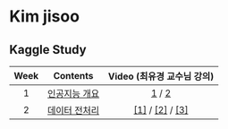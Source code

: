 # Kim jisoo
## Kaggle Study
| Week | Contents | Video (최유경 교수님 강의) |
|:---:|:---:|:---:|
| 1 | [인공지능 개요](https://github.com/Sejong-Kaggle-Study-3rd/Kim_Jisoo/blob/main/%EC%9D%B8%EA%B3%B5%EC%A7%80%EB%8A%A5%20%EA%B0%9C%EC%9A%94.md) | [1](https://www.youtube.com/watch?v=ny48cBIKtiY&list=PL1xKqHsVFgvmIAJBy-cbB9zQcnMb6zsT2&index=3) / [2](https://www.youtube.com/watch?v=icj8LE6kcRk&list=PL1xKqHsVFgvmIAJBy-cbB9zQcnMb6zsT2&index=4) |
| 2 | [데이터 전처리]() | [[1]](https://youtu.be/gVdkxfYQtG0) / [[2]](https://youtu.be/yqm4AL9y2RU) / [[3]](https://youtu.be/dSD5xTuXwa8) |
